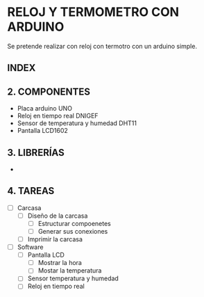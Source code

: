 # RELOJ Y TERMOMETRO CON ARDUINO
Se pretende realizar con reloj con termotro con un arduino simple.

## INDEX
## 2. COMPONENTES
* Placa arduino UNO
* Reloj en tiempo real DNIGEF
* Sensor de temperatura y humedad DHT11
* Pantalla LCD1602
## 3. LIBRERÍAS
*
## 4. TAREAS
- [ ] Carcasa
  - [ ] Diseño de la carcasa
    - [ ] Estructurar compoenetes
    - [ ] Generar sus conexiones 
  - [ ] Imprimir la carcasa
- [ ] Software
  - [ ] Pantalla LCD
    - [ ] Mostrar la hora
    - [ ] Mostar la temperatura
  - [ ] Sensor temperatura y humedad
  - [ ] Reloj en tiempo real
